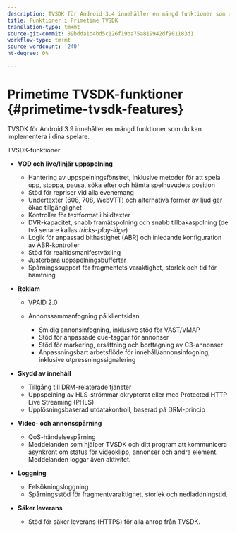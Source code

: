 ```yaml
---
description: TVSDK för Android 3.4 innehåller en mängd funktioner som du kan implementera i dina spelare.
title: Funktioner i Primetime TVSDK
translation-type: tm+mt
source-git-commit: 89bdda1d4bd5c126f19ba75a819942df901183d1
workflow-type: tm+mt
source-wordcount: '240'
ht-degree: 0%

---
```



# Primetime TVSDK-funktioner {#primetime-tvsdk-features}

TVSDK för Android 3.9 innehåller en mängd funktioner som du kan implementera i dina spelare.

TVSDK-funktioner:

* **VOD och live/linjär uppspelning**

   * Hantering av uppspelningsfönstret, inklusive metoder för att spela upp, stoppa, pausa, söka efter och hämta spelhuvudets position
   * Stöd för repriser vid alla evenemang
   * Undertexter (608, 708, WebVTT) och alternativa former av ljud ger ökad tillgänglighet
   * Kontroller för textformat i bildtexter
   * DVR-kapacitet, snabb framåtspolning och snabb tillbakaspolning (de två senare kallas *tricks-play-läge*)
   * Logik för anpassad bithastighet (ABR) och inledande konfiguration av ABR-kontroller
   * Stöd för realtidsmanifestväxling
   * Justerbara uppspelningsbuffertar
   * Spårningssupport för fragmentets varaktighet, storlek och tid för hämtning

* **Reklam**

   * VPAID 2.0
   * Annonssammanfogning på klientsidan

      * Smidig annonsinfogning, inklusive stöd för VAST/VMAP
      * Stöd för anpassade cue-taggar för annonser
      * Stöd för markering, ersättning och borttagning av C3-annonser
      * Anpassningsbart arbetsflöde för innehåll/annonsinfogning, inklusive utpressningssignalering

* **Skydd av innehåll**

   * Tillgång till DRM-relaterade tjänster
   * Uppspelning av HLS-strömmar okrypterat eller med Protected HTTP Live Streaming (PHLS)
   * Upplösningsbaserad utdatakontroll, baserad på DRM-princip

* **Video- och annonsspårning**

   * QoS-händelsespårning
   * Meddelanden som hjälper TVSDK och ditt program att kommunicera asynkront om status för videoklipp, annonser och andra element. Meddelanden loggar även aktivitet.

* **Loggning**

   * Felsökningsloggning
   * Spårningsstöd för fragmentvaraktighet, storlek och nedladdningstid.

* **Säker leverans**

   * Stöd för säker leverans (HTTPS) för alla anrop från TVSDK.
